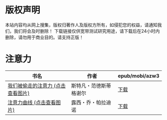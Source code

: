 # 版权声明

本站内容均从网上搜集，版权归著作人及版权方所有，如侵犯您的权益，请通知我们，我们将会及时删除！ 下载链接仅供宽带测试研究用途，请下载后在24小时内删除，请勿用于商业目的。请支持正版！

# 注意力

| 书名 | 作者 | epub/mobi/azw3 |
| --- | --- | --- |
| [我们被偷走的注意力 (点击查看图片)](https://www.dushupai.com/attachment/2024/06/12/5f794a2763e25a67.jpg) | 斯特凡・范德斯蒂格谢尔 | [下载](https://url89.ctfile.com/f/31084289-1375493725-23e966?p=8866) |
| [注意力曲线 (点击查看图片)](https://www.dushupai.com/attachment/2024/06/04/d8136cdef6a2145a.jpg) | 露西・乔・帕拉迪诺 | [下载](https://url89.ctfile.com/f/31084289-1357022548-72319e?p=8866) |
